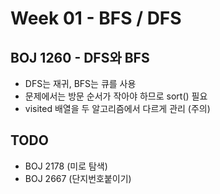 # Week 01 - BFS / DFS

## BOJ 1260 - DFS와 BFS
- DFS는 재귀, BFS는 큐를 사용
- 문제에서는 방문 순서가 작아야 하므로 sort() 필요
- visited 배열을 두 알고리즘에서 다르게 관리 (주의)

## TODO
- BOJ 2178 (미로 탐색)
- BOJ 2667 (단지번호붙이기)

